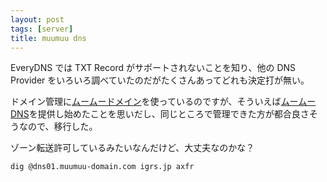 ```yaml
---
layout: post
tags: [server]
title: muumuu dns
---
```

EveryDNS では TXT Record がサポートされないことを知り、他の DNS Provider をいろいろ調べていたのだがたくさんあってどれも決定打が無い。

ドメイン管理に[ムームードメイン](http::/muumuu-domain.com/)を使っているのですが、そういえば[ムームーDNS](http://muudns.muumuu-domain.com/)を提供し始めたことを思いだし、同じところで管理できた方が都合良さそうなので、移行した。

ゾーン転送許可しているみたいなんだけど、大丈夫なのかな？

`dig @dns01.muumuu-domain.com igrs.jp axfr`
